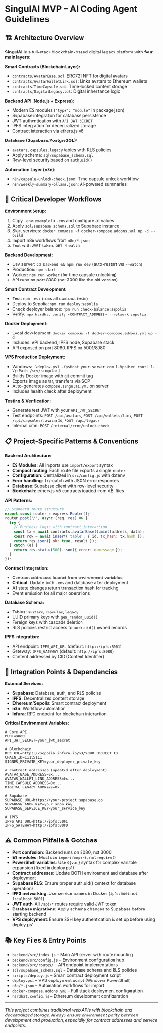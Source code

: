 # SingulAI MVP – AI Coding Agent Guidelines

## 🏗️ Architecture Overview

**SingulAI** is a full-stack blockchain-based digital legacy platform with **four main layers**:

**Smart Contracts (Blockchain Layer):**
- `contracts/AvatarBase.sol`: ERC721 NFT for digital avatars
- `contracts/AvatarWalletLink.sol`: Links avatars to Ethereum wallets  
- `contracts/TimeCapsule.sol`: Time-locked content storage
- `contracts/DigitalLegacy.sol`: Digital inheritance logic

**Backend API (Node.js + Express):**
- Modern ES modules (`"type": "module"` in package.json)
- Supabase integration for database persistence
- JWT authentication with `API_JWT_SECRET`
- IPFS integration for decentralized storage
- Contract interaction via ethers.js v6

**Database (Supabase/PostgreSQL):**
- `avatars`, `capsules`, `legacy` tables with RLS policies
- Apply schema: `sql/supabase_schema.sql`
- Row-level security based on `auth.uid()`

**Automation Layer (n8n):**
- `n8n/capsule-unlock-check.json`: Time capsule unlock workflow
- `n8n/weekly-summary-ollama.json`: AI-powered summaries

## 🔧 Critical Developer Workflows

**Environment Setup:**
1. Copy `.env.example` to `.env` and configure all values
2. Apply `sql/supabase_schema.sql` to Supabase instance
3. Start services: `docker compose -f docker-compose.addons.yml up -d --build`
4. Import n8n workflows from `n8n/*.json`
5. Test with JWT token: `GET /health`

**Backend Development:**
- Dev server: `cd backend && npm run dev` (auto-restart via `--watch`)
- Production: `npm start`
- Worker: `npm run worker` (for time capsule unlocking)
- API runs on port 8080 (not 3000 like the old version)

**Smart Contract Development:**
- Test: `npm test` (runs all contract tests)
- Deploy to Sepolia: `npm run deploy:sepolia`
- Check deployer balance: `npm run check-balance:sepolia`
- Verify: `npx hardhat verify <CONTRACT_ADDRESS> --network sepolia`

**Docker Deployment:**
- Local development: `docker compose -f docker-compose.addons.yml up -d`
- Includes: API backend, IPFS node, Supabase stack
- API exposed on port 8080, IPFS on 5001/8080

**VPS Production Deployment:**
- Windows: `.\deploy.ps1 -VpsHost your.server.com [-VpsUser root] [-VpsPath /srv/singulai]`
- Builds Docker image with git commit tag
- Exports image as tar, transfers via SCP
- Auto-generates `compose.singulai.yml` on server
- Includes health check after deployment

**Testing & Verification:**
- Generate test JWT with your `API_JWT_SECRET`
- Test endpoints: `POST /api/avatars`, `POST /api/wallets/link`, `POST /api/capsules/:avatarId`, `POST /api/legacy`
- Internal cron: `POST /internal/cron/unlock-check`

## 📋 Project-Specific Patterns & Conventions

**Backend Architecture:**
- **ES Modules**: All imports use `import/export` syntax
- **Compact routing**: Each route file exports a single `router`
- **Configuration**: Centralized in `src/config.js` with dotenv
- **Error handling**: Try-catch with JSON error responses
- **Database**: Supabase client with row-level security
- **Blockchain**: ethers.js v6 contracts loaded from ABI files

**API Patterns:**
```javascript
// Standard route structure
export const router = express.Router();
router.post('/', async (req, res) => {
  try {
    // Business logic with contract interaction
    const tx = await contracts.avatarBase().mint(address, data);
    const row = await insert('table', { id, tx_hash: tx.hash });
    return res.json({ ok: true, result });
  } catch (e) { 
    return res.status(500).json({ error: e.message }); 
  }
});
```

**Contract Integration:**
- Contract addresses loaded from environment variables
- **Critical**: Update both `.env` and database after deployment
- All state changes return transaction hash for tracking
- Event emission for all major operations

**Database Schema:**
- Tables: `avatars`, `capsules`, `legacy`
- UUID primary keys with `gen_random_uuid()`
- Foreign keys with cascade deletion
- RLS policies restrict access to `auth.uid()` owned records

**IPFS Integration:**
- API endpoint: `IPFS_API_URL` (default: `http://ipfs:5001`)
- Gateway: `IPFS_GATEWAY` (default: `http://ipfs:8080`)
- Content addressed by CID (Content Identifier)

## 🚀 Integration Points & Dependencies

**External Services:**
- **Supabase**: Database, auth, and RLS policies
- **IPFS**: Decentralized content storage
- **Ethereum/Sepolia**: Smart contract deployment
- **n8n**: Workflow automation
- **Infura**: RPC endpoint for blockchain interaction

**Critical Environment Variables:**
```env
# Core API
PORT=8080
API_JWT_SECRET=your_jwt_secret

# Blockchain
RPC_URL=https://sepolia.infura.io/v3/YOUR_PROJECT_ID
CHAIN_ID=11155111
SIGNER_PRIVATE_KEY=your_deployer_private_key

# Contract addresses (updated after deployment)
AVATAR_BASE_ADDRESS=0x...
AVATAR_WALLET_LINK_ADDRESS=0x...
TIME_CAPSULE_ADDRESS=0x...
DIGITAL_LEGACY_ADDRESS=0x...

# Supabase
SUPABASE_URL=https://your-project.supabase.co
SUPABASE_ANON_KEY=your_anon_key
SUPABASE_SERVICE_KEY=your_service_key

# IPFS
IPFS_API_URL=http://ipfs:5001
IPFS_GATEWAY=http://ipfs:8080
```

## ⚠️ Common Pitfalls & Gotchas

- **Port confusion**: Backend runs on 8080, not 3000
- **ES modules**: Must use `import/export`, not `require()`
- **PowerShell variables**: Use `${var}` syntax for complex variable expansion (fixed in deploy.ps1)
- **Contract addresses**: Update BOTH environment and database after deployment
- **Supabase RLS**: Ensure proper auth.uid() context for database operations
- **IPFS networking**: Use service names in Docker (`ipfs:5001` not `localhost:5001`)
- **JWT auth**: All `/api/*` routes require valid JWT token
- **Database migrations**: Apply schema changes to Supabase before starting backend
- **VPS deployment**: Ensure SSH key authentication is set up before using deploy.ps1

## 📚 Key Files & Entry Points

- `backend/src/index.js` – Main API server with route mounting
- `backend/src/config.js` – Environment configuration hub
- `backend/src/routes/` – API endpoint implementations
- `sql/supabase_schema.sql` – Database schema and RLS policies
- `scripts/deploy.js` – Smart contract deployment script
- `deploy.ps1` – VPS deployment script (Windows PowerShell)
- `n8n/*.json` – Automation workflows for import
- `docker-compose.addons.yml` – Full stack deployment configuration
- `hardhat.config.js` – Ethereum development configuration

---
*This project combines traditional web APIs with blockchain and decentralized storage. Always ensure environment parity between development and production, especially for contract addresses and service endpoints.*